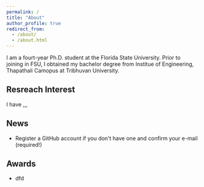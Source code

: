 ```yaml
---
permalink: /
title: "About"
author_profile: true
redirect_from: 
  - /about/
  - /about.html
---
```


I am a fourt-year Ph.D. student at the Florida State University. Prior to joining in FSU, I obtained my bachelor degree from Institue of Engineering, Thapathali Camopus at Tribhuvan University.

Resreach Interest
---
I have ,,,

News
---
* Register a GitHub account if you don't have one and confirm your e-mail (required!)


Awards
------
* dfd
